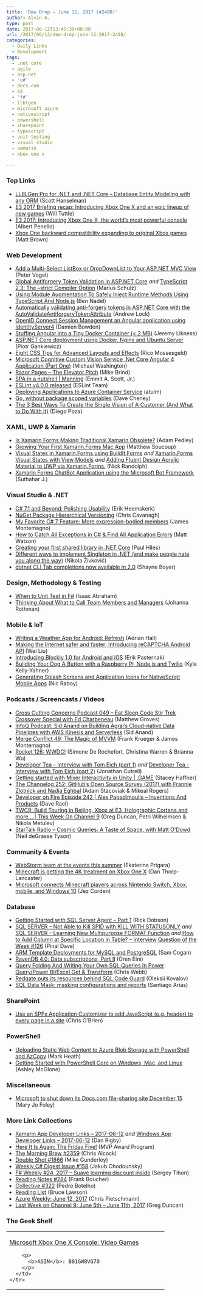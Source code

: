 ```yaml
---
title: 'Dew Drop – June 12, 2017 (#2498)'
author: Alvin A.
type: post
date: 2017-06-12T13:45:30+00:00
url: /2017/06/12/dew-drop-june-12-2017-2498/
categories:
  - Daily Links
  - Development
tags:
  - .net core
  - agile
  - asp.net
  - 'c#'
  - docs.com
  - e3
  - 'f#'
  - llblgen
  - microsoft azure
  - nativescript
  - powershell
  - sharepoint
  - typescript
  - unit testing
  - visual studio
  - xamarin
  - xbox one x

---
```

### <a name="top"></a>Top Links

  * <a href="http://feeds.hanselman.com/~/358358770/0/scotthanselman~LLBLGen-Pro-for-NET-and-NET-Core-Database-Entity-Modeling-with-any-ORM.aspx" target="_blank">LLBLGen Pro for .NET and .NET Core &#8211; Database Entity Modeling with any ORM</a> (Scott Hanselman)
  * <a href="http://blogs.windows.com/windowsexperience/2017/06/11/e3-2017-briefing-recap-introducing-xbox-one-x-epic-lineup-new-games/?WT.mc_id=DX_MVP4025064" target="_blank">E3 2017 Briefing recap: Introducing Xbox One X and an epic lineup of new games</a> (Will Tuttle)
  * <a href="http://blogs.windows.com/windowsexperience/2017/06/11/e3-2017-introducing-xbox-one-x-worlds-powerful-console/?WT.mc_id=DX_MVP4025064" target="_blank">E3 2017: Introducing Xbox One X, the world’s most powerful console</a> (Albert Penello)
  * <a href="http://feedproxy.google.com/~r/wmexperts/~3/yJC4TU2NOZ0/xbox-one-backward-compatibility-expanding-original-xbox-games" target="_blank">Xbox One backward compatibility expanding to original Xbox games</a> (Matt Brown)



### <a name="web"></a>Web Development

  * <a href="https://visualstudiomagazine.com/articles/2017/06/09/tip-aspnet-mvc-multiselect-dropdown.aspx" target="_blank">Add a Multi-Select ListBox or DropDownList to Your ASP.NET MVC View</a> (Peter Vogel)
  * <a href="http://feedproxy.google.com/~r/mariusschulz/~3/VWTEnUpgY0Q/global-antiforgery-token-validation-in-asp-net-core" target="_blank">Global Antiforgery Token Validation in ASP.NET Core</a> _and_ <a href="http://feedproxy.google.com/~r/mariusschulz/~3/SRPvnnZPixg/typescript-2-3-the-strict-compiler-option" target="_blank">TypeScript 2.3: The &#8211;strict Compiler Option</a> (Marius Schulz)
  * <a href="https://www.bennadel.com/blog/3290-using-module-augmentation-to-safely-inject-runtime-methods-using-typescript-and-node-js.htm" target="_blank">Using Module Augmentation To Safely Inject Runtime Methods Using TypeScript And Node.js</a> (Ben Nadel)
  * <a href="https://andrewlock.net/automatically-validating-anti-forgery-tokens-in-asp-net-core-with-the-autovalidateantiforgerytokenattribute/" target="_blank">Automatically validating anti-forgery tokens in ASP.NET Core with the AutoValidateAntiforgeryTokenAttribute</a> (Andrew Lock)
  * <a href="https://damienbod.com/2017/06/11/openid-connect-session-management-an-angular-application-using-identityserver4/" target="_blank">OpenID Connect Session Management an Angular application using IdentityServer4</a> (Damien Bowden)
  * <a href="http://feedproxy.google.com/~r/CSharperImage/~3/7LNm9o7bd-U/stuffing-angular-into-tiny-docker.html" target="_blank">Stuffing Angular into a Tiny Docker Container (< 2 MB)</a> (Jeremy Likness)
  * <a href="http://piotrgankiewicz.com/2017/06/12/asp-net-core-deployment-using-docker-nginx-and-ubuntu-server/" target="_blank">ASP.NET Core deployment using Docker, Nginx and Ubuntu Server</a> (Piotr Gankiewicz)
  * <a href="https://www.toptal.com/front-end/eight-expert-css-tips" target="_blank">Eight CSS Tips for Advanced Layouts and Effects</a> (Rico Mossesgeld)
  * <a href="http://aihelpwebsite.com/Blog/EntryId/1025/Microsoft-Cognitive-Custom-Vision-Service-ndash-A-Net-Core-Angular-4-Application-Part-One" target="_blank">Microsoft Cognitive Custom Vision Service .Net Core Angular 4 Application (Part One)</a> (Michael Washington)
  * <a href="https://www.mikesdotnetting.com/article/309/razor-pages-the-elevator-pitch" target="_blank">Razor Pages &#8211; The Elevator Pitch</a> (Mike Brind)
  * <a href="http://freecontent.manning.com/spa-in-a-nutshell/" target="_blank">SPA in a nutshell | Manning</a> (Emmit A. Scott, Jr.)
  * <a href="http://eslint.org/blog/2017/06/eslint-v4.0.0-released" target="_blank">ESLint v4.0.0 released</a> (ESLint Team)
  * <a href="https://blogs.msdn.microsoft.com/visualstudioalm/2017/06/09/deploying-applications-to-azure-container-service/" target="_blank">Deploying Applications to Azure Container Service</a> (atulm)
  * <a href="https://dave.cheney.net/2017/06/11/go-without-package-scoped-variables" target="_blank">Go, without package scoped variables</a> (Dave Cheney)
  * <a href="https://auth0.com/blog/the-three-best-ways-to-create-the-single-vision-of-a-customer/" target="_blank">The 3 Best Ways To Create the Single Vision of A Customer (And What to Do With It)</a> (Diego Poza)



### <a name="silverlight"></a>XAML, UWP & Xamarin

  * <a href="https://xamarinhelp.com/xamarin-forms-making-traditional-xamarin-obsolete/" target="_blank">Is Xamarin Forms Making Traditional Xamarin Obsolete?</a> (Adam Pedley)
  * <a href="https://codemilltech.com/growing-your-first-xamarin-forms-mac-app/" target="_blank">Growing Your First Xamarin.Forms Mac App</a> (Matthew Soucoup)
  * <a href="http://feedproxy.google.com/~r/NicksNetTravels/~3/CABXt7PRArk/post.aspx" target="_blank">Visual States in Xamarin.Forms using BuildIt.Forms</a> _and_ <a href="http://feedproxy.google.com/~r/NicksNetTravels/~3/thi1sAvGuQ4/post.aspx" target="_blank">Xamarin.Forms Visual States with View Models</a> _and_ <a href="http://feedproxy.google.com/~r/NicksNetTravels/~3/Wr11uVnC_gE/post.aspx" target="_blank">Adding Fluent Design Acrylic Material to UWP via Xamarin.Forms.</a> (Nick Randolph)
  * <a href="http://xamarininterviewquestion.blogspot.com/2017/06/xamarin-forms-chatbot-application-using.html" target="_blank">Xamarin Forms ChatBot Application using the Microsoft Bot Framework</a> (Suthahar J.)



### <a name="dotnet"></a>Visual Studio & .NET

  * <a href="https://www.erikheemskerk.nl/c-sharp-7-1-polishing-usability/" target="_blank">C# 7.1 and Beyond: Polishing Usability</a> (Erik Heemskerk)
  * <a href="https://chriscavanagh.wordpress.com/2017/06/11/nuget-package-hierarchical-versioning/" target="_blank">NuGet Package Hierarchical Versioning</a> (Chris Cavanagh)
  * <a href="http://motzcod.es/post/161630386432" target="_blank">My Favorite C# 7 Feature: More expression-bodied members</a> (James Montemagno)
  * <a href="https://stackify.com/csharp-catch-all-exceptions/" target="_blank">How to Catch All Exceptions in C# & Find All Application Errors</a> (Matt Watson)
  * <a href="https://www.devtrends.co.uk/blog/creating-your-first-shared-library-in-.net-core" target="_blank">Creating your first shared library in .NET Core</a> (Paul Hiles)
  * <a href="https://rubikscode.net/2017/06/11/different-ways-to-implement-singleton-in-net-and-make-people-hate-you-along-the-way/" target="_blank">Different ways to implement Singleton in .NET (and make people hate you along the way)</a> (Nikola Živković)
  * <a href="http://feedproxy.google.com/~r/Tattoocoder/~3/YTpYeWe2feE/" target="_blank">dotnet CLI Tab completions now available in 2.0</a> (Shayne Boyer)



### <a name="design"></a>Design, Methodology & Testing

  * <a href="https://cockneycoder.wordpress.com/2017/06/12/when-to-unit-test-in-f/" target="_blank">When to Unit Test in F#</a> (Isaac Abraham)
  * <a href="http://feedproxy.google.com/~r/ManagingProductDevelopment/~3/GZb8I1ngUSs/" target="_blank">Thinking About What to Call Team Members and Managers</a> (Johanna Rothman)



### <a name="mobile"></a>Mobile & IoT

  * <a href="https://shellmonger.com/2017/06/09/writing-a-weather-app-for-android-refresh/" target="_blank">Writing a Weather App for Android: Refresh</a> (Adrian Hall)
  * <a href="http://feedproxy.google.com/~r/blogspot/hsDu/~3/DfyEaMc4zkE/making-internet-safer-and-faster.html" target="_blank">Making the Internet safer and faster: Introducing reCAPTCHA Android API</a> (Wei Liu)
  * <a href="http://feedproxy.google.com/~r/GDBcode/~3/HyIf35zDZR0/introducing-blockly-10-for-android-and.html" target="_blank">Introducing Blockly 1.0 for Android and iOS</a> (Erik Pasternak)
  * <a href="https://twilioinc.wpengine.com/2017/06/building-your-dog-a-button-with-a-raspberry-pi-node-js-and-twilio.html" target="_blank">Building Your Dog A Button with a Raspberry Pi, Node.js and Twilio</a> (Kyle Kelly-Yahner)
  * <a href="http://developer.telerik.com/products/nativescript/generating-splash-screens-application-icons-nativescript-mobile-apps/" target="_blank">Generating Splash Screens and Application Icons for NativeScript Mobile Apps</a> (Nic Raboy)



### <a name="podcasts"></a>Podcasts / Screencasts / Videos

  * <a href="http://feedproxy.google.com/~r/CrossCuttingConcerns/~3/sXsiktfUKgU/Podcast-049-Eat-Sleep-Code-Stir-Trek" target="_blank">Cross Cutting Concerns Podcast 049 &#8211; Eat Sleep Code Stir Trek Crossover Special with Ed Charbeneau</a> (Matthew Groves)
  * <a href="http://www.infoq.com/podcasts/sid-anand?utm_campaign=infoq_content&utm_source=infoq&utm_medium=feed&utm_term=global" target="_blank">InfoQ Podcast: Sid Anand on Building Agrai’s Cloud-native Data Pipelines with AWS Kinesis and Serverless</a> (Sid Anand)
  * <a href="http://www.mergeconflict.fm/merge-conflict-49-the-magic-of-mvvm" target="_blank">Merge Conflict 49: The Magic of MVVM</a> (Frank Krueger & James Montemagno)
  * <a href="http://relay.fm/rocket/126" target="_blank">Rocket 126: WWDC!</a> (Simone De Rochefort, Christina Warren & Brianna Wu)
  * <a href="http://developertea.simplecast.fm/episodes/72485-interview-with-tom-eich-part-1" target="_blank">Developer Tea &#8211; Interview with Tom Eich (part 1)</a> _and_ <a href="http://developertea.simplecast.fm/episodes/72486-interview-with-tom-eich-part-2" target="_blank">Developer Tea &#8211; Interview with Tom Eich (part 2)</a> (Jonathan Cutrell)
  * <a href="https://channel9.msdn.com/Shows/dotGAME/Getting-started-with-Mixer-Interactivity?WT.mc_id=DX_MVP4025064" target="_blank">Getting started with Mixer Interactivity in Unity | .GAME</a> (Stacey Haffner)
  * <a href="https://changelog.com/podcast/252" target="_blank">The Changelog 252: GitHub&#8217;s Open Source Survey (2017) with Frannie Zlotnick and Nadia Eghbal</a> (Adam Stacoviak & Mikeal Rogers)
  * <a href="http://developeronfire.com/podcast/episode-242-alex-papadimoulis-inventions-and-products" target="_blank">Developer on Fire Episode 242 | Alex Papadimoulis &#8211; Inventions And Products</a> (Dave Rael)
  * <a href="https://channel9.msdn.com/Shows/This+Week+On+Channel+9/TWC9-Build-Touring-in-Beijing-Xbox-at-E3-Holographic-Cortana-and-more?WT.mc_id=DX_MVP4025064" target="_blank">TWC9: Build Touring in Beijing, Xbox at E3, Holographic Cortana and more&#8230; | This Week On Channel 9</a> (Greg Duncan, Petri Wilhelmsen & Nikola Metulev)
  * <a href="https://soundcloud.com/startalk/cosmic-queries-a-taste-of-space-with-matt-odowd" target="_blank">StarTalk Radio &#8211; Cosmic Queries: A Taste of Space, with Matt O’Dowd</a> (Neil deGrasse Tyson)



### <a name="events"></a>Community & Events

  * <a href="https://blog.jetbrains.com/webstorm/2017/06/webstorm-team-at-the-events-this-summer/" target="_blank">WebStorm team at the events this summer</a> (Ekaterina Prigara)
  * <a href="http://feedproxy.google.com/~r/wmexperts/~3/UwYCnPIdDlY/minecraft-getting-4k-treatment-xbox-one-x" target="_blank">Minecraft is getting the 4K treatment on Xbox One X</a> (Dan Thorp-Lancaster)
  * <a href="http://feedproxy.google.com/~r/wmexperts/~3/Urn-yLJk1gs/minecraft-cross-plaform-nintendo-switch-xbox-mobile-windows-10-" target="_blank">Microsoft connects Minecraft players across Nintendo Switch, Xbox, mobile, and Windows 10</a> (Jez Corden)



### <a name="sql"></a>Database

  * <a href="http://feedproxy.google.com/~r/MSSQLTips-LatestSqlServerTips/~3/J-6wisn_5P4/tip.asp" target="_blank">Getting Started with SQL Server Agent &#8211; Part 1</a> (Rick Dobson)
  * <a href="https://blog.sqlauthority.com/2017/06/10/sql-server-not-able-kill-spid-kill-statusonly/" target="_blank">SQL SERVER – Not Able to Kill SPID with KILL WITH STATUSONLY</a> _and_ <a href="https://blog.sqlauthority.com/2017/06/12/sql-server-learning-new-multipurpose-format-function/" target="_blank">SQL SERVER – Learning New Multipurpose FORMAT Function</a> _and_ <a href="https://blog.sqlauthority.com/2017/06/11/how-to-add-column-at-specific-location-in-table-interview-question-of-the-week-126/" target="_blank">How to Add Column at Specific Location in Table? – Interview Question of the Week #126</a> (Pinal Dave)
  * <a href="https://dzone.com/articles/arm-template-deployments-for-mysql-and-postgresql?utm_medium=feed&utm_source=feedpress.me&utm_campaign=Feed%3A+dzone%2Fdatabase" target="_blank">ARM Template Deployments for MySQL and PostgreSQL</a> (Sam Cogan)
  * <a href="http://feedproxy.google.com/~r/AyendeRahien/~3/Lygajcyag8o/ravendb-4-0-data-subscriptions-part-ii" target="_blank">RavenDB 4.0: Data subscriptions, Part II</a> (Oren Eini)
  * <a href="https://blog.crossjoin.co.uk/2017/06/11/query-folding-and-writing-your-own-sql-queries-in-power-querypower-biexcel-get-transform/" target="_blank">Query Folding And Writing Your Own SQL Queries In Power Query/Power BI/Excel Get & Transform</a> (Chris Webb)
  * <a href="http://www.red-gate.com/blog/redgate-puts-its-resources-behind-sql-code-guard" target="_blank">Redgate puts its resources behind SQL Code Guard</a> (Oleksii Kovalov)
  * <a href="http://www.red-gate.com/blog/sql-data-mask-masking-configurations-reports" target="_blank">SQL Data Mask: masking configurations and reports</a> (Santiago Arias)



### <a name="sp"></a>SharePoint

  * <a href="http://feedproxy.google.com/~r/ChrisObrien/~3/MmCJ3XFxx9s/SPFx-Application-Customizer-Global-JS-Page-Header.html" target="_blank">Use an SPFx Application Customizer to add JavaScript (e.g. header) to every page in a site</a> (Chris O&#8217;Brien)



### <a name="ps"></a>PowerShell

  * <a href="http://markheath.net/post/upload-static-web-content-azcopy-powershell" target="_blank">Uploading Static Web Content to Azure Blob Storage with PowerShell and AzCopy</a> (Mark Heath)
  * <a href="https://blogs.msdn.microsoft.com/powershell/2017/06/09/getting-started-with-powershell-core-on-windows-mac-and-linux/" target="_blank">Getting Started with PowerShell Core on Windows, Mac, and Linux</a> (Ashley McGlone)



### <a name="misc"></a>Miscellaneous

  * <a href="http://www.zdnet.com/article/microsoft-to-shut-down-its-docs-com-file-sharing-site-december-15/#ftag=RSSbaffb68" target="_blank">Microsoft to shut down its Docs.com file-sharing site December 15</a> (Mary Jo Foley)



### <a name="links"></a>More Link Collections

  * <a href="http://allaboutxamarin.com/2017/06/xamarin-app-developer-links-2017-06-12/" target="_blank">Xamarin App Developer Links &#8211; 2017-06-12</a> _and_ <a href="http://windowsappdev.com/2017/06/windows-app-developer-links-2017-06-12/" target="_blank">Windows App Developer Links &#8211; 2017-06-12</a> (Dan Rigby)
  * <a href="https://blogs.msdn.microsoft.com/mvpawardprogram/2017/06/09/friday-five-june-9th/" target="_blank">Here It Is Again: The Friday Five!</a> (MVP Award Program)
  * <a href="http://feedproxy.google.com/~r/ReflectivePerspective/~3/P6JRnkEgj2k/" target="_blank">The Morning Brew #2359</a> (Chris Alcock)
  * <a href="http://afreshcup.com/home/2017/6/12/double-shot-1866.html" target="_blank">Double Shot #1866</a> (Mike Gunderloy)
  * <a href="http://feedproxy.google.com/~r/digest-csharp/~3/wLkyly3co_A/158" target="_blank">Weekly C# Digest Issue #158</a> (Jakub Chodounsky)
  * <a href="https://sergeytihon.com/2017/06/10/f-weekly-24-2017/" target="_blank">F# Weekly #24, 2017 – Suave learning discount inside</a> (Sergey Tihon)
  * <a href="http://www.frankysnotes.com/2017/06/reading-notes-284.html" target="_blank">Reading Notes #284</a> (Frank Boucher)
  * <a href="http://feedproxy.google.com/~r/tympanus/~3/wAkOxFl0oTs/" target="_blank">Collective #322</a> (Pedro Botelho)
  * <a href="http://www.brucelawson.co.uk/2017/reading-list-168/" target="_blank">Reading List</a> (Bruce Lawson)
  * <a href="https://buildazure.com/2017/06/12/azure-weekly-june-12-2017/" target="_blank">Azure Weekly: June 12, 2017</a> (Chris Pietschmann)
  * <a href="https://channel9.msdn.com/Blogs/C9Team/Last-Week-on-Channel-9-June-5th-June-11th-2017?WT.mc_id=DX_MVP4025064" target="_blank">Last Week on Channel 9: June 5th &#8211; June 11th, 2017</a> (Greg Duncan)



### <a name="shelf"></a>The Geek Shelf

<div class="wlWriterEditableSmartContent" id="scid:7dc1bd33-94bd-46fd-a20b-0131235bcd47:d825cd39-c0fb-4b73-91ba-66b93b54e660" style="margin: 0px; padding: 0px; float: none; display: inline;">
  <table cellspacing="0" cellpadding="2" width="400" border="0" unselectable="on">
    <tr>
      <td valign="top" width="400">
        <p>
          <a title="Microsoft Xbox One X Console: Video Games" href="http://www.amazon.com/exec/obidos/ASIN/B01GW8VG7O/amavin-20">Microsoft Xbox One X Console: Video Games</a>
        </p>
        
        <p>
          <b>ASIN</b>: B01GW8VG7O
        </p>
      </td>
    </tr>
  </table>
</div>